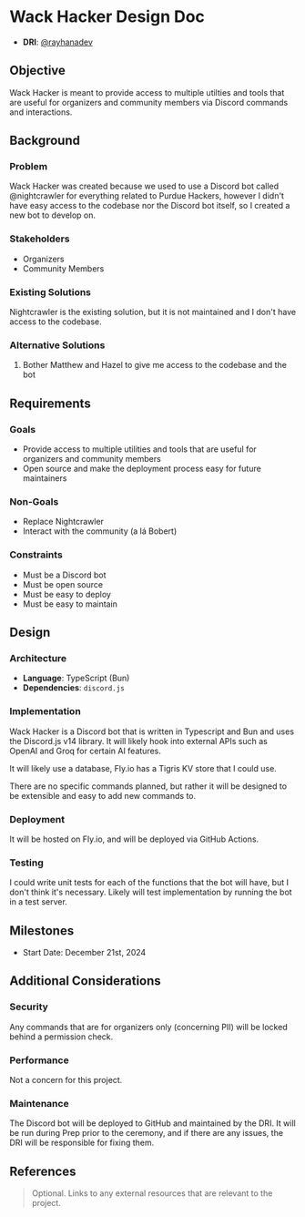 # Wack Hacker Design Doc

- **DRI**: [@rayhanadev](https://github.com/purduehackers/dark-forest/blob/main/people/organizers/rayhanadev.md)

## Objective

Wack Hacker is meant to provide access to multiple utilties and tools that are useful
for organizers and community members via Discord commands and interactions.

## Background

### Problem

Wack Hacker was created because we used to use a Discord bot called @nightcrawler for
everything related to Purdue Hackers, however I didn't have easy access to the codebase
nor the Discord bot itself, so I created a new bot to develop on.

### Stakeholders

- Organizers
- Community Members

### Existing Solutions

Nightcrawler is the existing solution, but it is not maintained and I don't have access
to the codebase.

### Alternative Solutions

1. Bother Matthew and Hazel to give me access to the codebase and the bot

## Requirements

### Goals

- Provide access to multiple utilities and tools that are useful for organizers and community members
- Open source and make the deployment process easy for future maintainers

### Non-Goals

- Replace Nightcrawler
- Interact with the community (a lá Bobert)

### Constraints

- Must be a Discord bot
- Must be open source
- Must be easy to deploy
- Must be easy to maintain

## Design

### Architecture

- **Language**: TypeScript (Bun)
- **Dependencies**: `discord.js`

### Implementation

Wack Hacker is a Discord bot that is written in Typescript and Bun and uses the Discord.js
v14 library. It will likely hook into external APIs such as OpenAI and Groq for certain
AI features.

It will likely use a database, Fly.io has a Tigris KV store that I could use.

There are no specific commands planned, but rather it will be designed to be extensible
and easy to add new commands to.

### Deployment

It will be hosted on Fly.io, and will be deployed via GitHub Actions.

### Testing

I could write unit tests for each of the functions that the bot will have, but I don't
think it's necessary. Likely will test implementation by running the bot in a test server.

## Milestones

- Start Date: December 21st, 2024

## Additional Considerations

### Security

Any commands that are for organizers only (concerning PII) will be locked behind a
permission check.

### Performance

Not a concern for this project.

### Maintenance

The Discord bot will be deployed to GitHub and maintained by the DRI. It will be run during
Prep prior to the ceremony, and if there are any issues, the DRI will be responsible for fixing them.

## References

> Optional. Links to any external resources that are relevant to the project.
